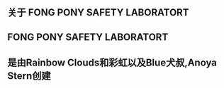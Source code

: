 关于 FONG PONY SAFETY LABORATORT
--------------------------------------------------
FONG PONY SAFETY LABORATORT 
--------------------------------------------------
是由Rainbow Clouds和彩虹以及Blue犬叔,Anoya Stern创建
--------------------------------------------------
